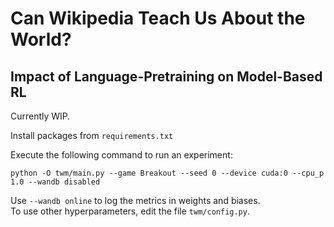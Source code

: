# Can Wikipedia Teach Us About the World?
## Impact of Language-Pretraining on Model-Based RL

Currently WIP.


Install packages from `requirements.txt`

Execute the following command to run an experiment:  
```
python -O twm/main.py --game Breakout --seed 0 --device cuda:0 --cpu_p 1.0 --wandb disabled 
```

Use `--wandb online` to log the metrics in weights and biases.  
To use other hyperparameters, edit the file `twm/config.py`.